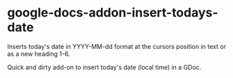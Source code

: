 # google-docs-addon-insert-todays-date
Inserts today's date in YYYY-MM-dd format at the cursors position in text or as a new heading 1-6.

Quick and dirty add-on to insert today's date (local time) in a GDoc.
